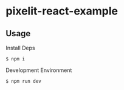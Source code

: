 # pixelit-react-example

## Usage

Install Deps

    $ npm i
    
    

Development Environment

    $ npm run dev
